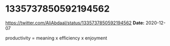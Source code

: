 # 1335737850592194562
https://twitter.com/AliAbdaal/status/1335737850592194562
**Date:** 2020-12-07

productivity = meaning x efficiency x enjoyment

